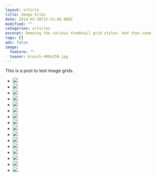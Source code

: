 ```yaml
---
layout: article
title: Image Grids
date: 2014-05-30T15:51:00.000Z
modified: ""
categories: articles
excerpt: Demoing the various thumbnail grid styles. And then some.
tags: []
ads: false
image:
  feature: ""
  teaser: branch-400x250.jpg
---
```


This is a post to test image grids.

*   [![](http://placehold.it/150x150.gif)](#)
*   [![](http://placehold.it/150x150.gif)](#)
*   [![](http://placehold.it/150x150.gif)](#)
*   [![](http://placehold.it/150x150.gif)](#)
*   [![](http://placehold.it/150x150.gif)](#)
*   [![](http://placehold.it/150x150.gif)](#)
*   [![](http://placehold.it/150x150.gif)](#)
*   [![](http://placehold.it/150x150.gif)](#)
*   [![](http://placehold.it/150x150.gif)](#)
*   [![](http://placehold.it/150x150.gif)](#)
*   [![](http://placehold.it/150x150.gif)](#)
*   [![](http://placehold.it/150x150.gif)](#)
*   [![](http://placehold.it/150x150.gif)](#)
*   [![](http://placehold.it/150x150.gif)](#)
*   [![](http://placehold.it/150x150.gif)](#)
*   [![](http://placehold.it/150x150.gif)](#)